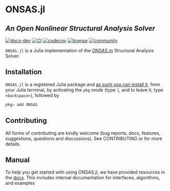 # ONSAS.jl

## *An Open Nonlinear Structural Analysis Solver*

[![docs-dev][dev-img]][dev-url] [![CI][ci-img]][ci-url] [![codecov][cov-img]][cov-url] [![license][lic-img]][lic-url] [![community][com-img]][com-url]

[dev-img]: https://img.shields.io/badge/docs-stable-blue.svg
[dev-url]: https://ONSAS.github.io/ONSAS.jl/dev/
[ci-img]: https://github.com/ONSAS/ONSAS.jl/actions/workflows/CI.yml/badge.svg?branch=main
[ci-url]: https://github.com/ONSAS/ONSAS.jl/actions/workflows/CI.yml?query=branch%3Amain
[cov-img]: https://codecov.io/gh/ONSAS/ONSAS.jl/branch/main/graph/badge.svg
[cov-url]: https://codecov.io/gh/ONSAS/ONSAS.jl
[doi-img]: https://zenodo.org/badge/170120732.svg
[doi-url]: https://zenodo.org/badge/latestdoi/
[lic-img]: https://img.shields.io/github/license/mashape/apistatus.svg?maxAge=2592000
[lic-url]: https://github.com/mvanzulli/ONSAS.jl/blob/main/LICENSE
[com-url]: https://app.slack.com/client/T04QWNG5T2Q/C04R6TMDV0R
[com-img]: https://user-images.githubusercontent.com/50339940/224228295-4ff7c201-975f-4e87-af51-86036a10f289.svg


`ONSAS.jl` is a Julia implementation of the [ONSAS.m](https://github.com/ONSAS/ONSAS.m/) Structural Analysis Solver.

## Installation

`ONSAS.jl` is a registered Julia package and [as such you can install it](https://julialang.github.io/Pkg.jl/v1/managing-packages/), from your Julia terminal, by activating the `pkg` mode (type `]`, and to leave it, type `<backspace>`),
followed by

```julia
pkg> add ONSAS
```

## Contributing
All forms of contributing are kindly welcome (bug reports, docs, features, suggestions, questions and discussions). See CONTRIBUTING or  for more details.

## Manual
To help you get started with using ONSAS.jl, we have provided resources in the [docs](http://onsas.github.io/ONSAS.jl/dev/). This includes internal documentation for interfaces, algorithms, and examples
